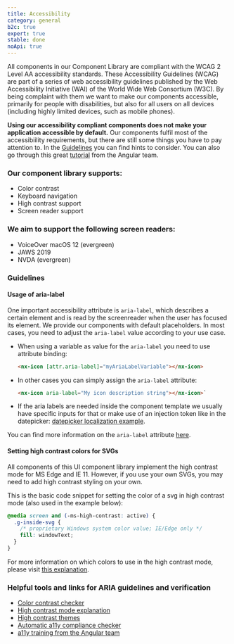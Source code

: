 ```yaml
---
title: Accessibility
category: general
b2c: true
expert: true
stable: done
noApi: true
---
```


All components in our Component Library are compliant with the WCAG 2 Level AA accessibility standards. These Accessibility Guidelines (WCAG) are part of a series of web accessibility guidelines published by the Web Accessibility Initiative (WAI) of the World Wide Web Consortium (W3C). By being complaint with them we want to make our components accessible, primarily for people with disabilities, but also for all users on all devices (including highly limited devices, such as mobile phones).

**Using our accessibility compliant components does not make your application accessible by default.** Our components fulfil most of the accessibiility requirements, but there are still some things you have to pay attention to. In the [Guidelines](./documentation/accessibility/overview#guidelines) you can find hints to consider. You can also go through this great [tutorial](https://codelabs.developers.google.com/angular-a11y#0) from the Angular team. 

### Our component library supports:
- Color contrast
- Keyboard navigation
- High contrast support
- Screen reader support

### We aim to support the following screen readers:
- VoiceOver macOS 12 (evergreen)
- JAWS 2019
- NVDA (evergreen)

### Guidelines
#### Usage of aria-label
One important accessibility attribute is `aria-label`, which describes a certain element and is read by the screenreader when the user has focused its element.
We provide our components with default placeholders. In most cases, you need to adjust the `aria-label` value according to your use case.

- When using a variable as value for the `aria-label` you need to use attribute binding:

  ```html
  <nx-icon [attr.aria-label]="myAriaLabelVariable"></nx-icon>
  ```

- In other cases you can simply assign the `aria-label` attribute:

  ```html
  <nx-icon aria-label="My icon description string"></nx-icon>`
  ```

- If the aria labels are needed inside the component template we usually have specific inputs for that or make use of an injection token like in the datepicker:
  [datepicker localization example](./documentation/datefield/overview#localizing-labels-and-messages).

You can find more information on the `aria-label` attribute [here](https://www.w3.org/TR/wai-aria/#aria-label).

#### Setting high contrast colors for SVGs

All components of this UI component library implement the high contrast mode for MS Edge and IE 11. However, if you use your own SVGs, you may need to add high contrast styling on your own.

This is the basic code snippet for setting the color of a svg in high contrast mode (also used in the example below):

```scss
@media screen and (-ms-high-contrast: active) {
  .g-inside-svg {
    /* proprietary Windows system color value; IE/Edge only */
    fill: windowText;
  }
}
```

For more information on which colors to use in the high contrast mode, please visit [this explanation](https://docs.microsoft.com/en-us/windows/uwp/design/accessibility/high-contrast-themes#high-contrast-colors).

<!-- example(accessibility-high-contrast-svg) -->

### Helpful tools and links for ARIA guidelines and verification
- [Color contrast checker](https://webaim.org/resources/contrastchecker/)
- [High contrast mode explanation](https://github.com/MicrosoftEdge/MSEdgeExplainers/blob/master/Accessibility/HighContrast/explainer.md)
- [High contrast themes](https://docs.microsoft.com/en-us/windows/uwp/design/accessibility/high-contrast-themes)
- [Automatic a11y compliance checker](https://www.deque.com/axe)
- [a11y training from the Angular team](https://codelabs.developers.google.com/angular-a11y#0)

